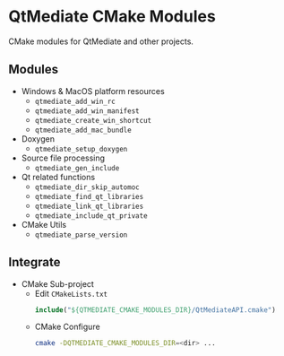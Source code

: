 # QtMediate CMake Modules

CMake modules for QtMediate and other projects.

## Modules

+ Windows & MacOS platform resources
    + `qtmediate_add_win_rc`
    + `qtmediate_add_win_manifest`
    + `qtmediate_create_win_shortcut`
    + `qtmediate_add_mac_bundle`
+ Doxygen
    + `qtmediate_setup_doxygen`
+ Source file processing
    + `qtmediate_gen_include`
+ Qt related functions
    + `qtmediate_dir_skip_automoc`
    + `qtmediate_find_qt_libraries`
    + `qtmediate_link_qt_libraries`
    + `qtmediate_include_qt_private`
+ CMake Utils
    + `qtmediate_parse_version`

## Integrate

+ CMake Sub-project
    + Edit `CMakeLists.txt`
        ```cmake
        include("${QTMEDIATE_CMAKE_MODULES_DIR}/QtMediateAPI.cmake")
        ```
    + CMake Configure
        ```sh
        cmake -DQTMEDIATE_CMAKE_MODULES_DIR=<dir> ...
        ```